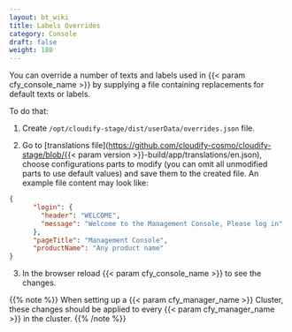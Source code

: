 ```yaml
---
layout: bt_wiki
title: Labels Overrides
category: Console
draft: false
weight: 180
---
```


You can override a number of texts and labels used in {{< param cfy_console_name >}} by supplying a file containing replacements for default texts or labels.

To do that:

1. Create `/opt/cloudify-stage/dist/userData/overrides.json` file.

2. Go to [translations file](https://github.com/cloudify-cosmo/cloudify-stage/blob/{{< param version >}}-build/app/translations/en.json), 
   choose configurations parts to modify (you can omit all unmodified parts to use default values) and save them to 
   the created file. An example file content may look like:

```json
{
      "login": {
        "header": "WELCOME",
        "message": "Welcome to the Management Console, Please log in"
      },
      "pageTitle": "Management Console",
      "productName": "Any product name"
}
```

3. In the browser reload {{< param cfy_console_name >}} to see the changes.

{{% note %}}
When setting up a {{< param cfy_manager_name >}} Cluster, these changes should be applied to every 
{{< param cfy_manager_name >}} in the cluster.
{{% /note %}}
